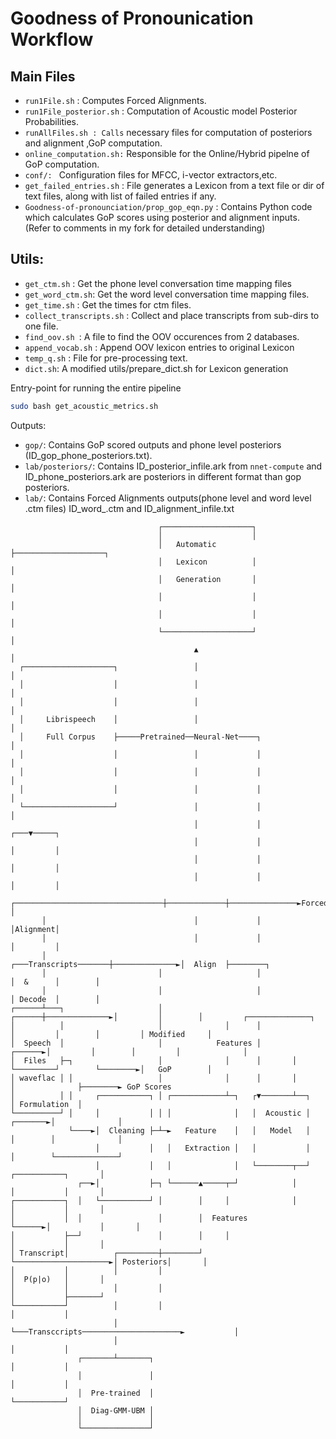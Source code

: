 
# Goodness of Pronounication Workflow

## Main Files
- `run1File.sh` : Computes Forced Alignments.
- `run1File_posterior.sh` : Computation of Acoustic model Posterior Probabilities.
- `runAllFiles.sh : Calls` necessary files for computation of posteriors and alignment ,GoP computation.
- `online_computation.sh:` Responsible for the Online/Hybrid pipelne of GoP computation.
- `conf/: ` Configuration files for MFCC, i-vector extractors,etc.
- `get_failed_entries.sh` : File generates a Lexicon from a text file or dir of text files, along with list of failed entries if any.
- `Goodness-of-pronounciation/prop_gop_eqn.py` : Contains Python code which calculates GoP scores using posterior and alignment inputs. (Refer to comments in my fork for detailed understanding)

## Utils:

- `get_ctm.sh` : Get the phone level conversation time mapping files
- `get_word_ctm.sh`: Get the word level conversation time mapping files.
- `get_time.sh` : Get the times for ctm files. 
- `collect_transcripts.sh` : Collect and place transcripts from sub-dirs to one file.
- `find_oov.sh `: A file to find the OOV occurences from 2 databases.
- `append_vocab.sh` : Append OOV lexicon entries to original Lexicon
- `temp_q.sh` : File for pre-processing text.
- `dict.sh`: A modified utils/prepare_dict.sh for Lexicon generation


Entry-point for running the entire pipeline
```bash
sudo bash get_acoustic_metrics.sh
```

Outputs:

- `gop/`: Contains GoP scored outputs and phone level posteriors (ID_gop_phone_posteriors.txt).
- `lab/posteriors/`: Contains ID_posterior_infile.ark from `nnet-compute` and ID_phone_posteriors.ark are posteriors in different format than gop  posteriors.
- `lab/`: Contains Forced Alignments outputs(phone level and word level .ctm files) ID_word_.ctm and ID_alignment_infile.txt

```
                                 ┌────────────────────┐
                                 │                    │
                                 │   Automatic        ├────────────────────┐
                                 │   Lexicon          │                    │
                                 │   Generation       │                    │
                                 │                    │                    │
                                 │                    │                    │
                                 └────────────────────┘                    │
                                         ▲                                 │
  ┌────────────────────┐                 │                                 │
  │                    │                 │                                 │
  │                    │                 │                                 │
  │     Librispeech    │                 │                                 │
  │     Full Corpus    ├─────Pretrained──Neural-Net────┐                   │
  │                    │                 │             │                   │
  │                    │                 │             │                   │
  │                    │                 │             │                   │
  └────────────────────┘                 │             │                   │
                                         │             │               ┌───▼─────┐
                                         │             │               │         │
                                         │             │               │         │
                                         │             │               │         │
       ┌─────────────────────────────────┼─────────────┼───────────────►Forced   │
       │                                 │             │               │Alignment│
       │                                 │             │               │         │
       │                         ┌───Transcripts───────┼──────────────►│  Align  ├────────┐
       │                         │                     │               │  &      │        │
       │                         │                     │               │ Decode  │        │
┌──────┴───┐                     │              ┌──────┼──────────────►│         │        │         ┌──────────────┐
│          │                     │              │      │               │         │        │         │ Modified     │
│  Speech  │                     │            Features │       ┌──────►│         │        │         │              │
│  Files   ├─┐                   │              │      │       │       └─────────┘        └────────►│   GoP        │
│ waveflac │ │                   │              │      │       │                                    │              ├────────► GoP Scores
│          │ │     ┌───────────┐ │ ┌────────────┴─┐   ┌▼───────┴──┐                                 │ Formulation  │
└──────────┘ │     │           │ │ │              │   │  Acoustic │                        ┌───────►│              │
             └────►│  Cleaning ├─┴─►   Feature    │   │   Model   │                        │        │              │
                   │           │   │   Extraction │   │           │                        │        └──────────────┘
                   │           │   │              │   └────────┬──┘    ┌───────────┐       │
               ┌──►│           ├─┐ └──────▲─────┬─┘            │       │           │       │
┌───────────┐  │   └───────────┘ │        │     │              │       │           │       │
│           │  │                 │        │  Features          └──────►│           │       │
│           ├──┘                 │        │     │                      │           │       │
│ Transcript│          ┌─────────┼────────┘     └─────────────────────►│ Posteriors│       │
│           │          │         │                                     │  P(p|o)   │       │
│           │          │         │                                     │           ├───────┘
└───────────┘          │         │                                     │           │
                       │         └───Transccripts──────────────────────►           │
                       │                                               │           │
               ┌───────┴───────┐                                       │           │
               │               │                                       │           │
               │  Pre-trained  │                                       └───────────┘
               │  Diag-GMM-UBM │
               │               │
               └───────────────┘
```
